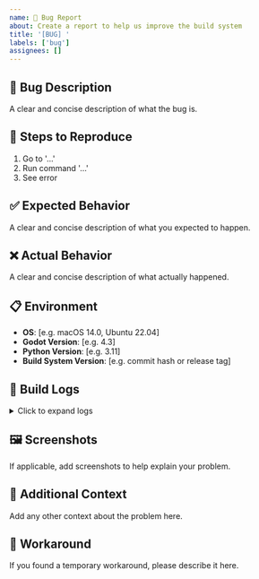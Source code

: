 ```yaml
---
name: 🐛 Bug Report
about: Create a report to help us improve the build system
title: '[BUG] '
labels: ['bug']
assignees: []
---
```


## 🐛 Bug Description
A clear and concise description of what the bug is.

## 🔄 Steps to Reproduce
1. Go to '...'
2. Run command '...'
3. See error

## ✅ Expected Behavior
A clear and concise description of what you expected to happen.

## ❌ Actual Behavior
A clear and concise description of what actually happened.

## 📋 Environment
- **OS**: [e.g. macOS 14.0, Ubuntu 22.04]
- **Godot Version**: [e.g. 4.3]
- **Python Version**: [e.g. 3.11]
- **Build System Version**: [e.g. commit hash or release tag]

## 📄 Build Logs
<details>
<summary>Click to expand logs</summary>

```
Paste relevant build logs here
```
</details>

## 🖼️ Screenshots
If applicable, add screenshots to help explain your problem.

## 📝 Additional Context
Add any other context about the problem here.

## 🏥 Workaround
If you found a temporary workaround, please describe it here.
